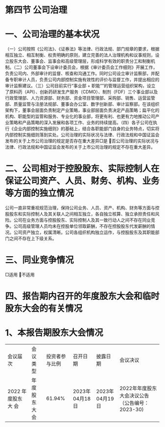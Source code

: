# 第四节 公司治理  

# 一、公司治理的基本状况  

（一）公司按照《公司法》、《证券法》等法律、行政法规、部门规章的要求，根据相互独立、相互制衡、权责明确的原则，建立完善的法人治理机构和议事规则，设立股东大会、董事会、监事会和高级管理层，形成科学有效的职责分工和制衡机制。（二）公司董事会下设审计委员会，根据《审计委员会工作细则》开展工作，负责公司内、外部审计的监督、核查和沟通工作。同时公司设立审计监察部，并配备专职审计人员，负责公司内部控制实施有效性的评价与监督工作，并提出相应的审计监察建议。（三）公司目前实行“事业部 $+$ 职能””的管理运营组织架构，设立了原料药（API）、创新药研发生产服务（CDMO）、制剂（FDF）三个事业部以及行政管理部、人力资源部、财务部、资金项目管理部、采购部、销售、运营监管部、质量监管与注册法规部、董事会办公室、数字创新部、审计监察部。在该组织架构下，董事会层面负责制定产业策略，事业部层面负责决定产品策略；扁平化的机构、职能型的监管和服务、专业化的事业部，将更有利、也更有力地推动公司产业策略和产品策略的深入发展和各项工作、业务的持续提高。（四）各子公司在执行《企业内部控制实施细则》的基础上，结合各职能部门自身的业务特点，切实将内部控制实施细则落到实处。公司治理的实际状况与法律、行政法规和中国证监会发布的关于上市公司治理的规定是否存在重大差异□是 否公司治理的实际状况与法律、行政法规和中国证监会发布的关于上市公司治理的规定不存在重大差异。  

# 二、公司相对于控股股东、实际控制人在保证公司资产、人员、财务、机构、业务等方面的独立情况  

公司一直非常重视规范治理，保持公司业务、人员、资产、机构、财务等方面与控股股东和实际控制人及其关联人之间相互独立，各自独立核算、独立承担责任和风险。公司在业务方面与控股股东、实际控制人及其一致行动人之间不存在同业竞争。公司高级管理人员均未在控股单位领取薪酬，不存在控股股东代发薪酬的情况。公司资产独立，权属清晰。公司各组织机构独立运作，与控股股东及其职能部门之间不存在上下级关系。  

# 三、同业竞争情况  

□适用 不适用  

# 四、报告期内召开的年度股东大会和临时股东大会的有关情况  

# 1、本报告期股东大会情况  

<html><body><table><tr><td>会议届次</td><td>会议类型</td><td>投资者参与比例</td><td>召开日期</td><td>披露日期</td><td>会议决议</td></tr><tr><td>2022 年度股东大 会</td><td>年度股东大会</td><td>61.94%</td><td>2023年04月18 日</td><td>2023年04月19 日</td><td>2022年年度股东 大会决议公告 （公告编号： 2023-30)</td></tr></table></body></html>  